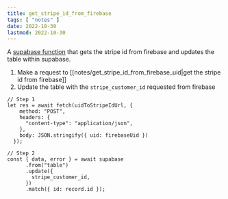 ```yaml
---
title: get_stripe_id_from_firebase
tags: [ "notes" ]
date: 2022-10-30
lastmod: 2022-10-30
---
```

A [supabase function](https://supabase.com/docs/guides/functions) that gets the stripe id from firebase and updates the table within supabase.

1. Make a request to [[notes/get_stripe_id_from_firebase_uid|get the stripe id from firebase]]
2. Update the table with the `stripe_customer_id` requested from firebase

```
// Step 1
let res = await fetch(uidToStripeIdUrl, {
    method: "POST",
    headers: {
      "content-type": "application/json",
    },
    body: JSON.stringify({ uid: firebaseUid })
  });

// Step 2
const { data, error } = await supabase
      .from("table")
      .update({
        stripe_customer_id,
      })
      .match({ id: record.id });
```